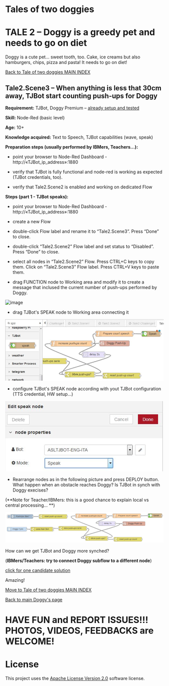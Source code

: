 # Tales of two doggies
# TALE 2 – Doggy is a greedy pet and needs to go on diet

Doggy is a cute pet... sweet tooth, too. Cake, ice creams but also hamburgers, chips, pizza and pasta! It needs to go on diet!

[Back to Tale of two doggies MAIN INDEX](Tales%20of%20two%20doggies.md)

## Tale2.Scene3 – When anything is less that 30cm away, TJBot start counting push-ups for Doggy

**Requirement:** TJBot, Doggy Premium – [already setup and tested](https://github.com/fmanclossi/TJBot-playbook/blob/master/examples/Doggy/Setup%20Doggy%20and%20Test%20features.md)

**Skill:** Node-Red (basic level)

**Age:** 10+

**Knowledge acquired:** Text to Speech, TJBot capabilities (wave, speak)

**Preparation steps (usually performed by IBMers, Teachers…):**

* point your browser to Node-Red Dashboard - http://«TJBot_ip_address»:1880

* verify that TJBot is fully functional and node-red is working as expected (TJBot credentials, too).

* verify that Tale2.Scene2 is enabled and working on dedicated Flow

**Steps (part 1 - TJBot speaks):**

* point your browser to Node-Red Dashboard - http://«TJBot_ip_address»:1880

* create a new Flow

* double-click Flow label and rename it to “Tale2.Scene3”. Press “Done” to close.

* double-click “Tale2.Scene2” Flow label and set status to “Disabled”. Press “Done” to close.

* select all nodes in “Tale2.Scene2” Flow. Press CTRL+C keys to copy them. Click on “Tale2.Scene3” Flow label. Press CTRL+V keys to paste them.

*  drag FUNCTION node to Working area and modify it to create a message that inclused the current number of push-ups performed by Doggy.

![image]( https://github.com/fmanclossi/TJBot-playbook/blob/master/examples/Doggy/Media/Tales/t02s03.Create.Text.With.pushup.count.jpg)

* drag TJBot's SPEAK node to Working area connecting it 

![image]( https://github.com/fmanclossi/TJBot-playbook/blob/master/examples/Doggy/Media/Tales/t02s03.Create.SPEAK.Node.jpg)

* configure TJBot's SPEAK node according with yout TJBot configuration (TTS credential, HW setup...) 

![image]( https://github.com/fmanclossi/TJBot-playbook/blob/master/examples/Doggy/Media/Tales/t02s03.Configure.SPEAK.Node.jpg)

* Rearrange nodes as in the following picture and press DEPLOY button. What happen when an obstacle reaches Doggy? Is TJBot in synch with Doggy execises? 

(**Note for Teacher/IBMers: this is a good chance to explain local vs central processing... **)

![image]( https://github.com/fmanclossi/TJBot-playbook/blob/master/examples/Doggy/Media/Tales/t02s03.TJBot.Helps.Doggy.jpg)

How can we get TJBot and Doggy more synched?

(**IBMers/Teachers: try to connect Doggy subflow to a different node**)

[click for one candidate solution]( https://github.com/fmanclossi/TJBot-playbook/blob/master/examples/Doggy/Media/Tales/t02s03.TJBot.Helps.Doggy.jpg)

Amazing!

[Move to Tale of two doggies MAIN INDEX](Tales%20of%20two%20doggies.md)

[Back to main Doggy's page](https://github.com/fmanclossi/TJBot-playbook/tree/master/examples/Doggy)

# HAVE FUN and REPORT ISSUES!!! PHOTOS, VIDEOS, FEEDBACKS are WELCOME!

# License  
This project uses the [Apache License Version 2.0](../../LICENSE) software license.  

